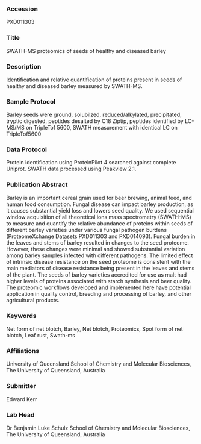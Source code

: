 ### Accession
PXD011303

### Title
SWATH-MS proteomics of seeds of healthy and diseased barley

### Description
Identification and relative quantification of proteins present in seeds of healthy and diseased barley measured by SWATH-MS.

### Sample Protocol
Barley seeds were ground, solubilzed, reduced/alkylated, precipitated, tryptic digested, peptides desalted by C18 Ziptip, peptides identified by LC-MS/MS on TripleTof 5600, SWATH measurement with identical LC on TripleTof5600

### Data Protocol
Protein identification using ProteinPilot 4 searched against complete Uniprot. SWATH data processed using Peakview 2.1.

### Publication Abstract
Barley is an important cereal grain used for beer brewing, animal feed, and human food consumption. Fungal disease can impact barley production, as it causes substantial yield loss and lowers seed quality. We used sequential window acquisition of all theoretical ions mass spectrometry (SWATH-MS) to measure and quantify the relative abundance of proteins within seeds of different barley varieties under various fungal pathogen burdens (ProteomeXchange Datasets PXD011303 and PXD014093). Fungal burden in the leaves and stems of barley resulted in changes to the seed proteome. However, these changes were minimal and showed substantial variation among barley samples infected with different pathogens. The limited effect of intrinsic disease resistance on the seed proteome is consistent with the main mediators of disease resistance being present in the leaves and stems of the plant. The seeds of barley varieties accredited for use as malt had higher levels of proteins associated with starch synthesis and beer quality. The proteomic workflows developed and implemented here have potential application in quality control, breeding and processing of barley, and other agricultural products.

### Keywords
Net form of net blotch, Barley, Net blotch, Proteomics, Spot form of net blotch, Leaf rust, Swath-ms

### Affiliations
University of Queensland
School of Chemistry and Molecular Biosciences, The University of Queensland, Australia

### Submitter
Edward Kerr

### Lab Head
Dr Benjamin Luke Schulz
School of Chemistry and Molecular Biosciences, The University of Queensland, Australia


